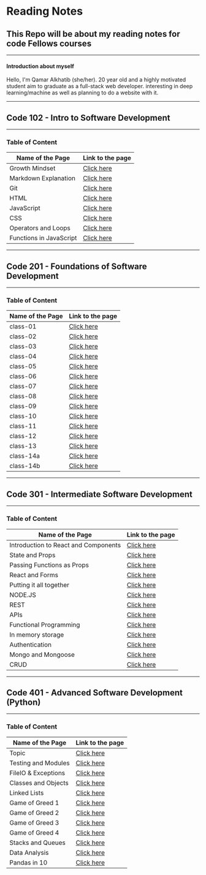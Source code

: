 # Reading Notes

## This Repo will be about my reading notes for code Fellows courses

---

#### **Introduction about myself**

 Hello, I'm Qamar Alkhatib (she/her). 20 year old and a highly motivated student aim to graduate as a full-stack web developer. interesting in deep learning/machine as well as planning to do a website with it.

--------------

## **Code 102 - Intro to Software Development**

---

### Table of Content

Name of the Page | Link to the page
---------------- | ---------------
Growth Mindset | [Click here](https://qamaralkhatib.github.io/reading-notes/code102/growthmindset)
Markdown Explanation | [Click here](https://qamaralkhatib.github.io/reading-notes/code102/read01)
Git | [Click here](https://qamaralkhatib.github.io/reading-notes/code102/gitfini)
HTML | [Click here](https://qamaralkhatib.github.io/reading-notes/code102/read03)
JavaScript | [Click here](https://qamaralkhatib.github.io/reading-notes/code102/read04)
CSS | [Click here](https://qamaralkhatib.github.io/reading-notes/code102/read06)
Operators and Loops | [Click here](https://qamaralkhatib.github.io/reading-notes/code102/read05)
Functions in JavaScript | [Click here](https://qamaralkhatib.github.io/reading-notes/code102/read07)

--------------------------------------------

## **Code 201 - Foundations of Software Development**

--------

### Table of Content

Name of the Page | Link to the page
---------------- | ---------------
class-01 | [Click here](https://qamaralkhatib.github.io/reading-notes/code201/class-01)
class-02 | [Click here](https://qamaralkhatib.github.io/reading-notes/code201/class-02)
class-03 | [Click here](https://qamaralkhatib.github.io/reading-notes/code201/class-03)
class-04 | [Click here](https://qamaralkhatib.github.io/reading-notes/code201/class-04)
class-05 | [Click here](https://qamaralkhatib.github.io/reading-notes/code201/class-05)
class-06 | [Click here](https://qamaralkhatib.github.io/reading-notes/code201/class-06)
class-07 | [Click here](https://qamaralkhatib.github.io/reading-notes/code201/class-07)
class-08 | [Click here](https://qamaralkhatib.github.io/reading-notes/code201/class-08)
class-09 | [Click here](https://qamaralkhatib.github.io/reading-notes/code201/class-09)
class-10 | [Click here](https://qamaralkhatib.github.io/reading-notes/code201/class-10)
class-11 | [Click here](https://qamaralkhatib.github.io/reading-notes/code201/class-11)
class-12 | [Click here](https://qamaralkhatib.github.io/reading-notes/code201/class-12)
class-13 | [Click here](https://qamaralkhatib.github.io/reading-notes/code201/class-13)
class-14a | [Click here](https://qamaralkhatib.github.io/reading-notes/code201/class-14a)
class-14b | [Click here](https://qamaralkhatib.github.io/reading-notes/code201/class-14b)

-----

## **Code 301 - Intermediate Software Development**

---

### Table of Content

Name of the Page | Link to the page
---------------- | ---------------
Introduction to React and Components | [Click here](https://qamaralkhatib.github.io/reading-notes/code301/class-1)
State and Props | [Click here](https://qamaralkhatib.github.io/reading-notes/code301/class-2)
Passing Functions as Props| [Click here](https://qamaralkhatib.github.io/reading-notes/code301/class-3)
React and Forms| [Click here](https://qamaralkhatib.github.io/reading-notes/code301/class-4)
Putting it all together | [Click here](https://qamaralkhatib.github.io/reading-notes/code301/class-5)
NODE.JS | [Click here](https://qamaralkhatib.github.io/reading-notes/code301/class-6)
REST | [Click here](https://qamaralkhatib.github.io/reading-notes/code301/class-7)
APIs | [Click here](https://qamaralkhatib.github.io/reading-notes/code301/class-8)
Functional Programming | [Click here](https://qamaralkhatib.github.io/reading-notes/code301/class-9)
In memory storage | [Click here](https://qamaralkhatib.github.io/reading-notes/code301/class-10)
Authentication | [Click here](https://qamaralkhatib.github.io/reading-notes/code301/class-11)
Mongo and Mongoose | [Click here](https://qamaralkhatib.github.io/reading-notes/code301/class-12)
CRUD | [Click here](https://qamaralkhatib.github.io/reading-notes/code301/class-13)

---------------

## **Code 401 - Advanced Software Development (Python)**

---

### Table of Content

Name of the Page | Link to the page
---------------- | ---------------
Topic | [Click here](https://qamaralkhatib.github.io/reading-notes/code401/class-01)
Testing and Modules | [Click here](https://qamaralkhatib.github.io/reading-notes/code401/class-02)
FileIO & Exceptions | [Click here](https://qamaralkhatib.github.io/reading-notes/code401/class-03)
Classes and Objects | [Click here](https://qamaralkhatib.github.io/reading-notes/code401/class-04)
Linked Lists | [Click here](https://qamaralkhatib.github.io/reading-notes/code401/class-05)
Game of Greed 1 | [Click here](https://qamaralkhatib.github.io/reading-notes/code401/class-06)
Game of Greed 2 | [Click here](https://qamaralkhatib.github.io/reading-notes/code401/class-07)
Game of Greed 3 | [Click here](https://qamaralkhatib.github.io/reading-notes/code401/class-08)
Game of Greed 4 | [Click here](https://qamaralkhatib.github.io/reading-notes/code401/class-09)
Stacks and Queues | [Click here](https://qamaralkhatib.github.io/reading-notes/code401/class-10)
Data Analysis | [Click here](https://qamaralkhatib.github.io/reading-notes/code401/class-11)
Pandas in 10 | [Click here](https://qamaralkhatib.github.io/reading-notes/code401/class-12)

